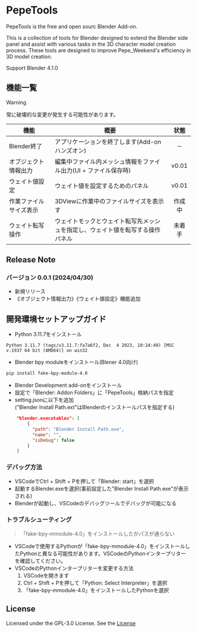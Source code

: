 # PepeTools

PepeTools is the free and open sourc Blender Add-on.

This is a collection of tools for Blender designed to extend the Blender side panel and assist with various tasks in the 3D character model creation process. These tools are designed to improve Pepe_Weekend's efficiency in 3D model creation.

Support Blender 4.1.0

## 機能一覧

> [!WARNING]
> 常に破壊的な変更が発生する可能性があります。

|機能            |概要                               |状態     |
|----------------|-----------------------------------|:-------:|
|Blender終了 | アプリケーションを終了します(Add-onハンズオン) | － |
|オブジェクト情報出力 | 編集中ファイル内メッシュ情報をファイル出力(UI + ファイル保存時) | v0.01 |
|ウェイト値設定 | ウェイト値を設定するためのパネル | v0.01 |
|作業ファイルサイズ表示 | 3DViewに作業中のファイルサイズを表示す | 作成中 |
|ウェイト転写操作 | ウェイトモックとウェイト転写先メッシュを指定し、ウェイト値を転写する操作パネル | 未着手 |

## Release Note

### バージョン 0.0.1 (2024/04/30)

- 新規リリース
- 《オブジェクト情報出力》《ウェイト値設定》機能追加

## 開発環境セットアップガイド

- Python 3.11.7をインストール

``` plain
Python 3.11.7 (tags/v3.11.7:fa7a6f2, Dec  4 2023, 19:24:49) [MSC v.1937 64 bit (AMD64)] on win32
```

- Blender bpy moduleをインストール(Blener 4.0向け)

``` bash
pip install fake-bpy-module-4.0
```

- Blender Development add-onをインストール
- 設定で「Blender: Addon Folders」に「PepeTools」格納パスを指定
- setting.jsonに以下を追加  
  ("Blender Install Path.ext"はBlenderのインストールパスを指定する)

``` json
    "blender.executables": [
        {
          "path": "Blender Install Path.exe",
          "name": "",
          "isDebug": false
        }
    ]
```

### デバッグ方法

- VSCodeでCtrl + Shift + Pを押して「Blender: start」を選択
- 起動するBlender.exeを選択(事前設定した"Blender Install Path.exe"が表示される)
- Blenderが起動し、VSCodeのデバッグツールでデバッグが可能になる

### トラブルシューティング

> 「fake-bpy-mmodule-4.0」をインストールしたがパスが通らない

- VSCodeで使用するPythonが「fake-bpy-mmodule-4.0」をインストールしたPythonと異なる可能性があります。VSCodeのPythonインタープリターを確認してください。
- VSCodeのPythonインタープリターを変更する方法
  1. VSCodeを開きます
  2. Ctrl + Shift + Pを押して「Python: Select Interpreter」を選択
  3. 「fake-bpy-mmodule-4.0」をインストールしたPythonを選択

## License

Licensed under the GPL-3.0 License. See the [License](./LICENSE)
